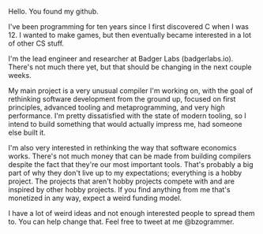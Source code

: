 Hello. You found my github.

I've been programming for ten years since I first discovered C when I was 12.
I wanted to make games, but then eventually became interested in a lot of other CS stuff.

I'm the lead engineer and researcher at Badger Labs (badgerlabs.io). There's not much there yet, but that should be changing in the next couple weeks.

My main project is a very unusual compiler I'm working on, with the goal of rethinking software development from the ground up, focused on first principles, advanced tooling and metaprogramming, and very high performance.
I'm pretty dissatisfied with the state of modern tooling, so I intend to build something that would actually impress me, had someone else built it.

I'm also very interested in rethinking the way that software economics works. There's not much money that can be made from building compilers despite the fact that they're our most important tools. That's probably a big part of why they don't live up to my expectations; everything is a hobby project. The projects that aren't hobby projects compete with and are inspired by other hobby projects.
If you find anything from me that's monetized in any way, expect a weird funding model.

I have a lot of weird ideas and not enough interested people to spread them to. You can help change that. Feel free to tweet at me @bzogrammer.



<!--
**charlesrosenbauer/charlesrosenbauer** is a ✨ _special_ ✨ repository because its `README.md` (this file) appears on your GitHub profile.

Here are some ideas to get you started:

- 🔭 I’m currently working on ...
- 🌱 I’m currently learning ...
- 👯 I’m looking to collaborate on ...
- 🤔 I’m looking for help with ...
- 💬 Ask me about ...
- 📫 How to reach me: ...
- 😄 Pronouns: ...
- ⚡ Fun fact: ...
-->
